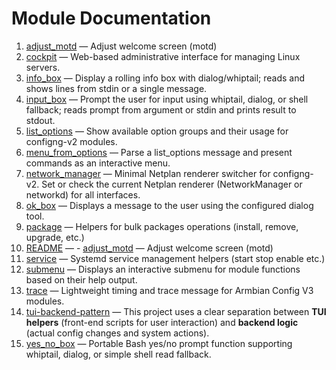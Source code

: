 # Module Documentation

1. [adjust_motd](./adjust_motd.md) — Adjust welcome screen (motd)
2. [cockpit](./cockpit.md) — Web-based administrative interface for managing Linux servers.
3. [info_box](./info_box.md) — Display a rolling info box with dialog/whiptail; reads and shows lines from stdin or a single message.
4. [input_box](./input_box.md) — Prompt the user for input using whiptail, dialog, or shell fallback; reads prompt from argument or stdin and prints result to stdout.
5. [list_options](./list_options.md) — Show available option groups and their usage for configng-v2 modules.
6. [menu_from_options](./menu_from_options.md) — Parse a list_options message and present commands as an interactive menu.
7. [network_manager](./network_manager.md) — Minimal Netplan renderer switcher for configng-v2. Set or check the current Netplan renderer (NetworkManager or networkd) for all interfaces.
8. [ok_box](./ok_box.md) — Displays a message to the user using the configured dialog tool.
9. [package](./package.md) — Helpers for bulk packages operations (install, remove, upgrade, etc.)
10. [README](./README.md) — - [adjust_motd](./adjust_motd.md) — Adjust welcome screen (motd)
11. [service](./service.md) — Systemd service management helpers (start stop enable etc.)
12. [submenu](./submenu.md) — Displays an interactive submenu for module functions based on their help output.
13. [trace](./trace.md) — Lightweight timing and trace message for Armbian Config V3 modules.
14. [tui-backend-pattern](./tui-backend-pattern.md) — This project uses a clear separation between **TUI helpers** (front-end scripts for user interaction) and **backend logic** (actual config changes and system actions).
15. [yes_no_box](./yes_no_box.md) — Portable Bash yes/no prompt function supporting whiptail, dialog, or simple shell read fallback.
